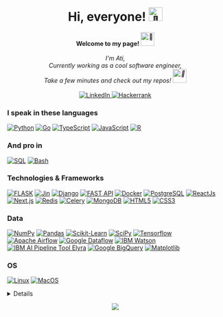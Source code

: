 <h1 align="center">Hi, everyone! 
      <img src="https://fonts.gstatic.com/s/e/notoemoji/latest/1f44b/512.gif" alt="👋" width="32" height="32">
</h1>

<p align="center">
    <b>Welcome to my page!
      <img src="https://fonts.gstatic.com/s/e/notoemoji/latest/1f389/512.gif" alt="🎉" width="32" height="32">
    </b>
    <br><br>
    <i>
        I'm Ati,<br>
        Currently working as a cool software engineer,<br>
        Take a few minutes and check out my repos! <img src="https://fonts.gstatic.com/s/e/notoemoji/latest/1f64c/512.gif" alt="🙌" width="32" height="32"><br>
    </i>
    <br>
    <a href="https://www.linkedin.com/in/atefeh-barzideh">
        <img src="https://img.shields.io/badge/LinkedIn-red?style=flat-square&logo=linkedin&logoColor=white" alt="LinkedIn">
    </a>
    <a href="https://www.hackerrank.com/sthcin">
        <img src="https://img.shields.io/badge/Hackerrank-red?style=flat-square&logo=hackerrank&logoColor=white" alt="Hackerrank">
    </a>
</p>

### I speak in these languages
[![Python](https://img.shields.io/badge/Python-black?style=for-the-badge&logo=python)](https://github.com/sthcin)
[![Go](https://img.shields.io/badge/Go-black?style=for-the-badge&logo=go)](https://github.com/sthcin)
[![TypeScript](https://img.shields.io/badge/TypeScript-black?style=for-the-badge&logo=typescipt)](https://github.com/sthciN)
[![JavaScript](https://img.shields.io/badge/Javascript-black?style=for-the-badge&logo=javascript)](https://github.com/sthciN)
[![R](https://img.shields.io/badge/R-black?style=for-the-badge&logo=r)](https://github.com/sthciN)

### And pro in
[![SQL](https://img.shields.io/badge/sql-black?style=for-the-badge&logo=postgresql&logoColor=white)](https://github.com/sthciN)
[![Bash](https://img.shields.io/badge/bash-black?style=for-the-badge&logo=gnu-bash&logoColor=white)](https://github.com/sthciN)

### Technologies & Frameworks
[![FLASK](https://img.shields.io/badge/Flask-black?style=for-the-badge&logo=flask)](https://github.com/sthciN)
[![Jin](https://img.shields.io/badge/Gin-black?style=for-the-badge&logo=gin)](https://github.com/sthciN)
[![Django](https://img.shields.io/badge/django-black?style=for-the-badge&logo=django)](https://github.com/sthciN)
[![FAST API](https://img.shields.io/badge/FastAPI-black?style=for-the-badge&logo=fastapi)](https://github.com/sthciN)
[![Docker](https://img.shields.io/badge/Docker-black?style=for-the-badge&logo=docker)](https://github.com/sthciN)
[![PostgreSQL](https://img.shields.io/badge/PostgreSQL-black?style=for-the-badge&logo=postgresql)](https://github.com/sthciN)
[![ReactJs](https://img.shields.io/badge/react-black?style=for-the-badge&logo=react)](https://github.com/sthciN)
[![Next.js](https://img.shields.io/badge/next.js-black?style=for-the-badge&logo=next.js)](https://github.com/sthciN)
[![Redis](https://img.shields.io/badge/redis-black?style=for-the-badge&logo=redis)](https://github.com/sthciN)
[![Celery](https://img.shields.io/badge/celery-black?style=for-the-badge&logo=celery)](https://github.com/sthciN)
[![MongoDB](https://img.shields.io/badge/MongoDB-black?style=for-the-badge&logo=mongodb)](https://github.com/sthciN)
[![HTML5](https://img.shields.io/badge/html5-black?style=for-the-badge&logo=html5)](https://hub.docker.com/u/sthciN)
[![CSS3](https://img.shields.io/badge/css3-black?style=for-the-badge&logo=css3)](https://hub.docker.com/u/sthciN)

### Data
[![NumPy](https://img.shields.io/badge/numpy-black?style=for-the-badge&logo=numpy)](https://github.com/sthciN)
[![Pandas](https://img.shields.io/badge/pandas-black?style=for-the-badge&logo=pandas)](https://github.com/sthciN)
[![Scikit-Learn](https://img.shields.io/badge/scikit--learn-black?style=for-the-badge&logo=scikit-learn)](https://github.com/sthciN)
[![SciPy](https://img.shields.io/badge/SciPy-black?style=for-the-badge&logo=scipy)](https://github.com/sthciN)
[![Tensorflow](https://img.shields.io/badge/TensorFlow-black?style=for-the-badge&logo=tensorflow)](https://github.com/sthciN)
[![Apache Airflow](https://img.shields.io/badge/Apache_Airflow-black?style=for-the-badge&logo=apache-airflow)](https://github.com/sthciN)
[![Google Dataflow](https://img.shields.io/badge/Dataflow-black?style=for-the-badge&logo=googlecloud)](https://github.com/sthciN)
[![IBM Watson](https://img.shields.io/badge/IBM_Watson-black?style=for-the-badge&logo=ibm)](https://github.com/sthciN)
[![IBM AI Pipeline Tool Elyra](https://img.shields.io/badge/Elyra-black?style=for-the-badge&logo=ibm)](https://github.com/sthciN)
[![Google BigQuery](https://img.shields.io/badge/BigQuery-black?style=for-the-badge&logo=googlecloud)](https://github.com/sthciN)
[![Matplotlib](https://img.shields.io/badge/Matplotlib-black?style=for-the-badge&logo=matplotlib)](https://github.com/sthciN)

### OS
[![Linux](https://img.shields.io/badge/linux-black?style=for-the-badge&logo=Linux)](https://github.com/sthciN)
[![MacOS](https://img.shields.io/badge/mac-black?style=for-the-badge&logo=macOs)](https://github.com/sthciN)

<details>
<p align="center">
  <a href="https://github.com/sthciN">
    <img src="http://github-profile-summary-cards.vercel.app/api/cards/profile-details?username=sthciN&theme=transparent" />
  </a>
  <a href="https://github.com/sthciN">
    <img src="https://github-readme-streak-stats.herokuapp.com/?user=sthciN&hide_border=true&card_width=338&theme=transparent" />
  </a>
  <a href="https://github.com/sthciN">
    <img src="http://github-profile-summary-cards.vercel.app/api/cards/stats?username=sthciN&theme=transparent" />
  </a>
</p>
</details>

<p align="center">
  <a href="https://github.com/sthciN">
    <img src="https://komarev.com/ghpvc/?username=sthciN&color=blue&style=flat" />
  </a>
</p>


